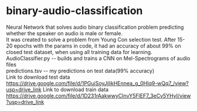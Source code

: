 # binary-audio-classification
Neural Network that solves audio binary classification problem predicting whether the speaker on audio is male or female.     
It was created to solve a problem from Young Con selection test. After 15-20 epochs with the params in code, it had an accuracy of about 99% on closed test dataset, when using all training data for learning.  
AudioClassifier.py -- builds and trains a CNN on Mel-Spectrograms of audio files   
predictions.tsv  -- my predictions on test data(99% accuracy)    
Link to download test data   https://drive.google.com/file/d/1PGuiSoyJjlikHEnnea_g_0HIq9-wQq7_/view?usp=drive_link
Link to download train data  https://drive.google.com/file/d/1D231rAakwwyCInvY5FlEF7_3eCv5YHyI/view?usp=drive_link
